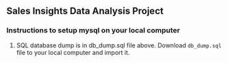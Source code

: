 ## Sales Insights Data Analysis Project

### Instructions to setup mysql on your local computer


1. SQL database dump is in db_dump.sql file above. Download `db_dump.sql` file to your local computer and import it.